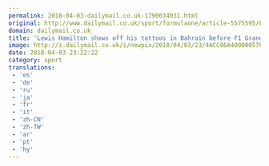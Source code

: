 ```yaml
---
permalink: 2018-04-03-dailymail.co.uk-1790634031.html
original: http://www.dailymail.co.uk/sport/formulaone/article-5575595/Lewis-Hamilton-shows-tattoos-Bahrain-second-F1-Grand-Prix.html?ITO=1490&ns_mchannel=rss&ns_campaign=1490
domain: dailymail.co.uk
title: 'Lewis Hamilton shows off his tattoos in Bahrain before F1 Grand Prix'
image: http://i.dailymail.co.uk/i/newpix/2018/04/03/23/4ACC86A400000578-0-image-a-55_1522796260063.jpg
date: 2018-04-03 23:22:22
category: sport
translations: 
 - 'es'
 - 'de'
 - 'ru'
 - 'ja'
 - 'fr'
 - 'it'
 - 'zh-CN'
 - 'zh-TW'
 - 'ar'
 - 'pt'
 - 'hy'
---
```


